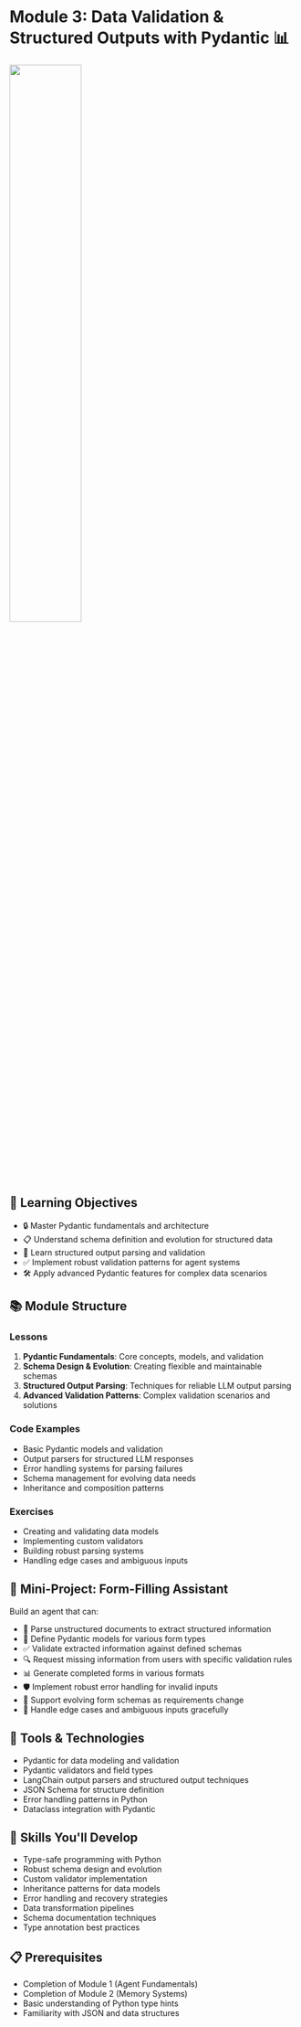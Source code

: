 # Module 3: Data Validation & Structured Outputs with Pydantic 📊

<img src="https://github.com/user-attachments/assets/25117f1e-d4cf-40df-8103-2afb4c4ff69a" width="50%" height="50%"/>

## 🎯 Learning Objectives

- 🔒 Master Pydantic fundamentals and architecture
- 📋 Understand schema definition and evolution for structured data
- 🔄 Learn structured output parsing and validation
- ✅ Implement robust validation patterns for agent systems
- 🛠️ Apply advanced Pydantic features for complex data scenarios

## 📚 Module Structure

### Lessons
1. **Pydantic Fundamentals**: Core concepts, models, and validation
2. **Schema Design & Evolution**: Creating flexible and maintainable schemas
3. **Structured Output Parsing**: Techniques for reliable LLM output parsing
4. **Advanced Validation Patterns**: Complex validation scenarios and solutions

### Code Examples
- Basic Pydantic models and validation
- Output parsers for structured LLM responses
- Error handling systems for parsing failures
- Schema management for evolving data needs
- Inheritance and composition patterns

### Exercises
- Creating and validating data models
- Implementing custom validators
- Building robust parsing systems
- Handling edge cases and ambiguous inputs

## 🚀 Mini-Project: Form-Filling Assistant

Build an agent that can:
- 📄 Parse unstructured documents to extract structured information
- 🧩 Define Pydantic models for various form types
- ✅ Validate extracted information against defined schemas
- 🔍 Request missing information from users with specific validation rules
- 📊 Generate completed forms in various formats
- 🛡️ Implement robust error handling for invalid inputs
- 🔄 Support evolving form schemas as requirements change
- 🧩 Handle edge cases and ambiguous inputs gracefully

## 🔧 Tools & Technologies

- Pydantic for data modeling and validation
- Pydantic validators and field types
- LangChain output parsers and structured output techniques
- JSON Schema for structure definition
- Error handling patterns in Python
- Dataclass integration with Pydantic

## 🧠 Skills You'll Develop

- Type-safe programming with Python
- Robust schema design and evolution
- Custom validator implementation
- Inheritance patterns for data models
- Error handling and recovery strategies
- Data transformation pipelines
- Schema documentation techniques
- Type annotation best practices

## 📋 Prerequisites

- Completion of Module 1 (Agent Fundamentals)
- Completion of Module 2 (Memory Systems)
- Basic understanding of Python type hints
- Familiarity with JSON and data structures
